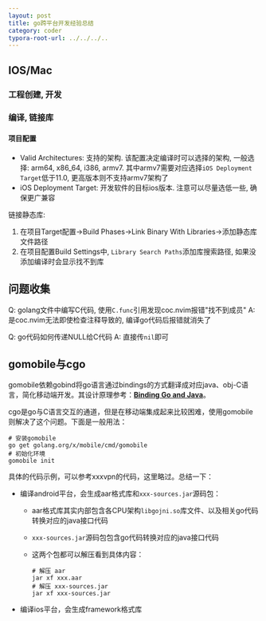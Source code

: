 ```yaml
---
layout: post
title: go跨平台开发经验总结
category: coder
typora-root-url: ../../../..
---
```


## IOS/Mac

### 工程创建, 开发

### 编译, 链接库

#### 项目配置

* Valid Architectures: 支持的架构. 该配置决定编译时可以选择的架构, 一般选择: arm64, x86_64, i386, armv7. 其中armv7需要对应选择`iOS Deployment Target`低于11.0, 更高版本则不支持armv7架构了
* iOS Deployment Target: 开发软件的目标ios版本. 注意可以尽量选低一些, 确保更广兼容

链接静态库:

1. 在项目Target配置->Build Phases->Link Binary With Libraries->添加静态库文件路径
2. 在项目配置Build Settings中, `Library Search Paths`添加库搜索路径, 如果没添加编译时会显示找不到库

## 问题收集

Q: golang文件中编写C代码, 使用`C.func`引用发现coc.nvim报错"找不到成员"
A: 是coc.nvim无法即使检查注释导致的, 编译go代码后报错就消失了

Q: go代码如何传递NULL给C代码
A: 直接传`nil`即可



## gomobile与cgo

gomobile依赖gobind将go语言通过bindings的方式翻译成对应java、obj-C语言，简化移动端开发。其设计原理参考：[**Binding Go and Java**](https://docs.google.com/document/d/1y9hStonl9wpj-5VM-xWrSTuEJFUAxGOXOhxvAs7GZHE/edit)。

cgo是go与C语言交互的通道，但是在移动端集成起来比较困难，使用gomobile则解决了这个问题。下面是一般用法：

```shell
# 安装gomobile
go get golang.org/x/mobile/cmd/gomobile
# 初始化环境
gomobile init
```

具体的代码示例，可以参考xxxvpn的代码，这里略过。总结一下：

* 编译android平台，会生成aar格式库和`xxx-sources.jar`源码包：

  * aar格式库其实内部包含各CPU架构`libgojni.so`库文件、以及相关go代码转换对应的java接口代码

  * `xxx-sources.jar`源码包包含go代码转换对应的java接口代码

  * 这两个包都可以解压看到具体内容：

    ```shell
    # 解压 aar 
    jar xf xxx.aar
    # 解压 xxx-sources.jar
    jar xf xxx-sources.jar
    ```

* 编译ios平台，会生成framework格式库

